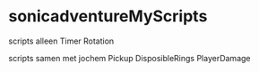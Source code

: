 # sonicadventureMyScripts
scripts alleen
Timer
Rotation

scripts samen met jochem
Pickup
DisposibleRings
PlayerDamage
